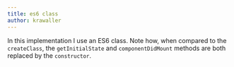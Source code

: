```yaml
---
title: es6 class
author: krawaller
---
```


In this implementation I use an ES6 class. Note how, when compared to the `createClass`, the `getInitialState` and `componentDidMount` methods are both replaced by the `constructor`.